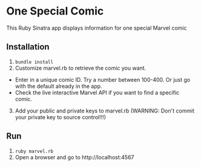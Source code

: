 # One Special Comic
This Ruby Sinatra app displays information for one special Marvel comic

## Installation
1. `bundle install`
2. Customize marvel.rb to retrieve the comic you want.
  - Enter in a unique comic ID. Try a number between 100-400. Or just go with the default
  already in the app.
  - Check the live interactive Marvel API if you want to find a specific comic.
3. Add your public and private keys to marvel.rb (WARNING: Don't commit your
private key to source control!!!)

## Run
1. `ruby marvel.rb`
2. Open a browser and go to http://localhost:4567
